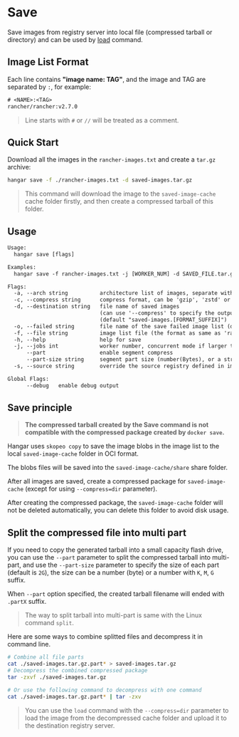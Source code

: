 # Save

Save images from registry server into local file (compressed tarball or directory) and can be used by [load](./load.md) command.

## Image List Format

Each line contains **"image name: TAG"**, and the image and TAG are separated by `:`, for example:

```txt
# <NAME>:<TAG>
rancher/rancher:v2.7.0
```

> Line starts with `#` or `//` will be treated as a comment.

## Quick Start

Download all the images in the `rancher-images.txt` and create a `tar.gz` archive:

```sh
hangar save -f ./rancher-images.txt -d saved-images.tar.gz
```

> This command will download the image to the `saved-image-cache` cache folder firstly, and then create a compressed tarball of this folder.

## Usage

```txt
Usage:
  hangar save [flags]

Examples:
  hangar save -f rancher-images.txt -j [WORKER_NUM] -d SAVED_FILE.tar.gz

Flags:
  -a, --arch string          architecture list of images, separate with ',' (default "amd64,arm64")
  -c, --compress string      compress format, can be 'gzip', 'zstd' or 'dir' (set to 'dir' to disable compression, rename the cache directory only) (default "gzip")
  -d, --destination string   file name of saved images
                             (can use '--compress' to specify the output file format, default is gzip)
                             (default "saved-images.[FORMAT_SUFFIX]")
  -o, --failed string        file name of the save failed image list (default "save-failed.txt")
  -f, --file string          image list file (the format as same as 'rancher-images.txt')
  -h, --help                 help for save
  -j, --jobs int             worker number, concurrent mode if larger than 1, max 20 (default 1)
      --part                 enable segment compress
      --part-size string     segment part size (number(Bytes), or a string with 'K', 'M', 'G' suffix) (default "2G")
  -s, --source string        override the source registry defined in image list

Global Flags:
      --debug   enable debug output
```

## Save principle

> **The compressed tarball created by the Save command is not compatible with the compressed package created by `docker save`.**

Hangar uses `skopeo copy` to save the image blobs in the image list to the local `saved-image-cache` folder in OCI format.

The blobs files will be saved into the `saved-image-cache/share` share folder.

After all images are saved, create a compressed package for `saved-image-cache`
(except for using `--compress=dir` parameter).

After creating the compressed package, the `saved-image-cache` folder will not be deleted automatically,
you can delete this folder to avoid disk usage.

## Split the compressed file into multi part

If you need to copy the generated tarball into a small capacity flash drive,
you can use the `--part` parameter to split the compressed tarball into multi-part,
and use the `--part-size` parameter to specify the size of each part (default is `2G`),
the size can be a number (byte) or a number with `K`, `M`, `G` suffix.

When `--part` option specified, the created tarball filename will ended with `.partX` suffix.

> The way to split tarball into multi-part is same with the Linux command `split`.

Here are some ways to combine splitted files and decompress it in command line.

```sh
# Combine all file parts
cat ./saved-images.tar.gz.part* > saved-images.tar.gz
# Decompress the combined compressed package
tar -zxvf ./saved-images.tar.gz

# Or use the following command to decompress with one command
cat ./saved-images.tar.gz.part* | tar -zxv
```

> You can use the `load` command with the `--compress=dir` parameter to load the image from the decompressed cache folder and upload it to the destination registry server.
